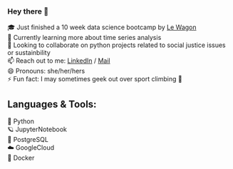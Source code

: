 ### Hey there 👋

🎓 Just finished a 10 week data science bootcamp by [Le Wagon](https://www.lewagon.com/data-science-course)  
🌱 Currently learning more about time series analysis  
👯 Looking to collaborate on python projects related to social justice issues or sustainbility  
📫 Reach out to me: [LinkedIn](https://www.linkedin.com/in/sandra-b-hoefer/) / [Mail](mailto:sandra_hoefer@gmx.de)  
😄 Pronouns: she/her/hers  
⚡ Fun fact: I may sometimes geek out over sport climbing 🧗  

## Languages & Tools:
🐍 Python  
🪐 JupyterNotebook  
🐘 PostgreSQL  
☁️ GoogleCloud  
🐳 Docker  

